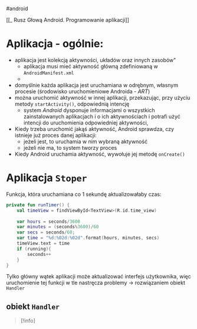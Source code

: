 #android 

[[_ Rusz Głową Android. Programowanie aplikacji]]

# Aplikacja - ogólnie:
- aplikacja jest kolekcją aktywności, układów oraz innych zasobów"
	- aplikacja musi mieć aktywność główną zdefiniowaną w `AndroidManifest.xml`
	- 
- domyślnie każda aplikacja jest uruchamiana w odrębnym, własnym procesie (środowisko uruchomieniowe Androida - *ART*)
- można uruchomić aktywność w innej aplikacji, przekazując, przy użyciu metody `startActivity()`, odpowiednią intencję
	- system *Android* dysponuje informacjami o wszystkich zainstalowanych aplikacjach i o ich aktywnościach i potrafi użyć intencji do uruchomienia odpowiedniej aktywności,
- Kiedy trzeba uruchomić jakąś aktywność, Android sprawdza, czy istnieje już proces danej aplikacji:
	- jeżeli jest, to uruchamia w nim wybraną aktywność
	- jeżeli nie ma, to system tworzy proces
- Kiedy Android uruchamia aktywność, wywołuje jej metodę `onCreate()`


# Aplikacja `Stoper`

Funkcja, która uruchamiana co 1 sekundę aktualizowałaby czas:
```kotlin
private fun runTimer() {  
	val timeView = findViewById<TextView>(R.id.time_view)  
	  
	var hours = seconds/3600  
	var minutes = (seconds%3600)/60  
	var secs = seconds/60;  
	var time = "%d:%02d:%02d".format(hours, minutes, secs)  
	timeView.text = time  
	if (running){  
		seconds++  
	}
}
```
Tylko główny wątek aplikacji może aktualizować interfejs użytkownika, więc uruchomienie tej funkcji w tle nastręcza problemy -> rozwiązaniem obiekt `Handler`

## obiekt `Handler`
>[!info] 






























